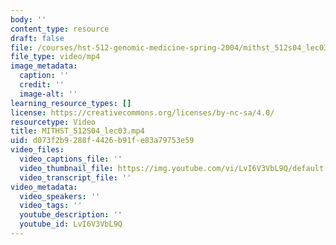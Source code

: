```yaml
---
body: ''
content_type: resource
draft: false
file: /courses/hst-512-genomic-medicine-spring-2004/mithst_512s04_lec03_360p_16_9.mp4
file_type: video/mp4
image_metadata:
  caption: ''
  credit: ''
  image-alt: ''
learning_resource_types: []
license: https://creativecommons.org/licenses/by-nc-sa/4.0/
resourcetype: Video
title: MITHST_512S04_lec03.mp4
uid: d073f2b9-288f-4426-b91f-e83a79753e59
video_files:
  video_captions_file: ''
  video_thumbnail_file: https://img.youtube.com/vi/LvI6V3VbL9Q/default.jpg
  video_transcript_file: ''
video_metadata:
  video_speakers: ''
  video_tags: ''
  youtube_description: ''
  youtube_id: LvI6V3VbL9Q
---
```

